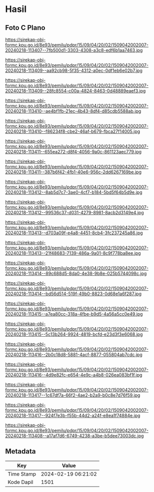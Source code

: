 # Hasil

## Foto C Plano

https://sirekap-obj-formc.kpu.go.id/8e93/pemilu/pdpr/15/09/04/20/02/1509042002007-20240218-113407--7fb500d1-3303-4308-a3c8-edf6b1aa7463.jpg

https://sirekap-obj-formc.kpu.go.id/8e93/pemilu/pdpr/15/09/04/20/02/1509042002007-20240218-113409--aa92cb98-5f35-4312-a0ec-0df1eb6e02b7.jpg

https://sirekap-obj-formc.kpu.go.id/8e93/pemilu/pdpr/15/09/04/20/02/1509042002007-20240218-113409--28fc8554-c00a-4824-8463-0d48889eaef3.jpg

https://sirekap-obj-formc.kpu.go.id/8e93/pemilu/pdpr/15/09/04/20/02/1509042002007-20240218-113410--ae4bf1fb-21ec-4b43-8df4-d85cdb5588ab.jpg

https://sirekap-obj-formc.kpu.go.id/8e93/pemilu/pdpr/15/09/04/20/02/1509042002007-20240218-113410--f86234f8-cbe2-46af-b679-fbca27f14005.jpg

https://sirekap-obj-formc.kpu.go.id/8e93/pemilu/pdpr/15/09/04/20/02/1509042002007-20240218-113411--655ea272-d8f4-4056-9a0c-861123aec779.jpg

https://sirekap-obj-formc.kpu.go.id/8e93/pemilu/pdpr/15/09/04/20/02/1509042002007-20240218-113411--387b6f42-4fb1-40e6-956c-2dd6267169be.jpg

https://sirekap-obj-formc.kpu.go.id/8e93/pemilu/pdpr/15/09/04/20/02/1509042002007-20240218-113412--8ab5d7c7-3ae0-4cf7-b184-5bd5f64b5d9e.jpg

https://sirekap-obj-formc.kpu.go.id/8e93/pemilu/pdpr/15/09/04/20/02/1509042002007-20240218-113412--99536c37-d031-4279-8981-8acb2d3149e4.jpg

https://sirekap-obj-formc.kpu.go.id/8e93/pemilu/pdpr/15/09/04/20/02/1509042002007-20240218-113413--d703a09f-e4a8-4451-8cb4-3fc237245a86.jpg

https://sirekap-obj-formc.kpu.go.id/8e93/pemilu/pdpr/15/09/04/20/02/1509042002007-20240218-113413--21f48683-7139-486a-9a01-8c9f778ba8ee.jpg

https://sirekap-obj-formc.kpu.go.id/8e93/pemilu/pdpr/15/09/04/20/02/1509042002007-20240218-113414--89c688d5-8da0-4e38-9b8e-025b5744098c.jpg

https://sirekap-obj-formc.kpu.go.id/8e93/pemilu/pdpr/15/09/04/20/02/1509042002007-20240218-113414--bd56d514-519f-49b0-8823-0d68e1a6f287.jpg

https://sirekap-obj-formc.kpu.go.id/8e93/pemilu/pdpr/15/09/04/20/02/1509042002007-20240218-113415--a7ea80cc-318a-4fbe-b9d5-4a56a5cc0e49.jpg

https://sirekap-obj-formc.kpu.go.id/8e93/pemilu/pdpr/15/09/04/20/02/1509042002007-20240218-113415--5c13b264-9924-4819-bcfd-e23d3f3e6068.jpg

https://sirekap-obj-formc.kpu.go.id/8e93/pemilu/pdpr/15/09/04/20/02/1509042002007-20240218-113416--2b0c18d8-5881-4acf-8877-055804ab7cdc.jpg

https://sirekap-obj-formc.kpu.go.id/8e93/pemilu/pdpr/15/09/04/20/02/1509042002007-20240218-113416--4d9e82fc-e654-4e9c-a4b8-026ea083bf1f.jpg

https://sirekap-obj-formc.kpu.go.id/8e93/pemilu/pdpr/15/09/04/20/02/1509042002007-20240218-113417--1c67df7a-66f2-4ae2-b2a9-b0c8e7d76f59.jpg

https://sirekap-obj-formc.kpu.go.id/8e93/pemilu/pdpr/15/09/04/20/02/1509042002007-20240218-113417--924f7e3b-f55b-44d2-a24f-e8ea1f74884e.jpg

https://sirekap-obj-formc.kpu.go.id/8e93/pemilu/pdpr/15/09/04/20/02/1509042002007-20240218-113408--a17af7d6-6749-4238-a3be-b5dee73003dc.jpg


## Metadata

| Key        | Value               |
| ---------- | ------------------- |
| Time Stamp | 2024-02-19 06:21:02 |
| Kode Dapil | 1501                |



